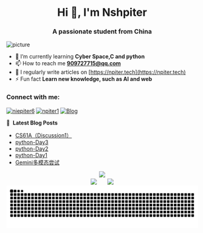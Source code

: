 <h1 align="center">Hi 👋, I'm Nshpiter</h1>
<h3 align="center">A passionate student from China</h3>

![picture](https://photo.459122.xyz/i/e9de08f5b8d765cba185e5dee14541a7.jpg)




- 🌱 I’m currently learning **Cyber Space,C and python**
- 📫 How to reach me **909727715@qq.com**
- 📝 I regularly write articles on [https://npiter.tech](https://npiter.tech)
- ⚡ Fun fact **Learn new knowledge, such as AI and web**

<h3 align="left">Connect with me:</h3>
<p align="left">
  <a href="https://twitter.com/niepiter6" target="blank"><img align="center" src="https://raw.githubusercontent.com/rahuldkjain/github-profile-readme-generator/master/src/images/icons/Social/twitter.svg" alt="niepiter6" height="30" width="40" /></a>
  <a href="https://kaggle.com/npiter1" target="blank"><img align="center" src="https://raw.githubusercontent.com/rahuldkjain/github-profile-readme-generator/master/src/images/icons/Social/kaggle.svg" alt="npiter1" height="30" width="40" /></a>
  <a href="https://npiter.tech/"><img align="center" src="https://npiter.tech/favicon.ico" alt="Blog" height="30" width="30" /></a>
</p>




📕 &nbsp;**Latest Blog Posts**
<!-- BLOG-POST-LIST:START -->
- [CS61A（Discussion1）](https://npiter.tech/2025/07/29/cs61a%ef%bc%88discussion1%ef%bc%89/)
- [python-Day3](https://npiter.tech/2025/04/12/python-day3/)
- [python-Day2](https://npiter.tech/2025/04/09/python-day2/)
- [python-Day1](https://npiter.tech/2025/04/08/python-day1/)
- [Gemini多模态尝试](https://npiter.tech/2025/02/22/gemini%e5%a4%9a%e6%a8%a1%e6%80%81%e5%b0%9d%e8%af%95/)
<!-- BLOG-POST-LIST:END -->

<div align="center"> <img src="https://github-readme-streak-stats.herokuapp.com/?user=sun0225SUN" /> </div>

<div align="center">
<span>&emsp;&emsp;</span>
<img height="170px" src="https://github-readme-stats.vercel.app/api?username=Nshpiter" /><span>&emsp;&emsp;</span><img height="170px" src="https://github-readme-stats.vercel.app/api/top-langs/?username=Nshpiter&layout=compact&langs_count=8" />
<span>&emsp;&emsp;</span>
</div>

 <picture>
  <source media="(prefers-color-scheme: dark)" srcset="https://raw.githubusercontent.com/Nshpiter/Nshpiter/output/github-contribution-grid-snake-dark.svg">
  <source media="(prefers-color-scheme: light)" srcset="https://raw.githubusercontent.com/Nshpiter/Nshpiter/output/github-contribution-grid-snake.svg">
  <img alt="github contribution grid snake animation" src="https://raw.githubusercontent.com/Nshpiter/Nshpiter/output/github-contribution-grid-snake.svg">
</picture>

<!---
Nshpiter/Nshpiter is a ✨ special ✨ repository because its `README.md` (this file) appears on your GitHub profile.
You can click the Preview link to take a look at your changes.
--->

